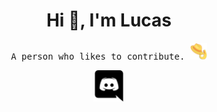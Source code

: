 
<h1 align="center">Hi 👋, I'm Lucas</h1>

<p align="center">
    <samp>
         A person who likes to contribute. <img alt="Twitter" width="27px" src="resources/rusb.png"/>
    </samp>

<p align="center">
    <a target="_blank" href="https://discord.com/users/557216693676408832">
        <img alt="Discord" width="50px" src="resources/discord.svg"/>
    </a>
